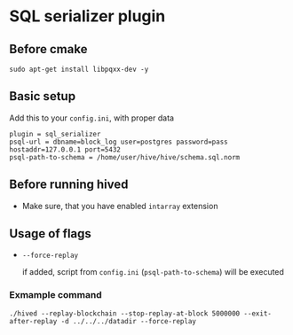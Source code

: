 # SQL serializer plugin

## Before cmake

	sudo apt-get install libpqxx-dev -y

## Basic setup

Add this to your `config.ini`, with proper data

```
plugin = sql_serializer
psql-url = dbname=block_log user=postgres password=pass hostaddr=127.0.0.1 port=5432
psql-path-to-schema = /home/user/hive/hive/schema.sql.norm
```

## Before running hived

- Make sure, that you have enabled `intarray` extension

## Usage of flags

- `--force-replay` 

	if added, script from `config.ini` (`psql-path-to-schema`) will be executed

### Exmample command

	./hived --replay-blockchain --stop-replay-at-block 5000000 --exit-after-replay -d ../../../datadir --force-replay